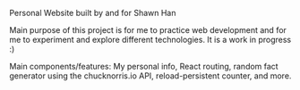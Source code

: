Personal Website built by and for Shawn Han

Main purpose of this project is for me to practice web development and for me to experiment and explore different technologies.
It is a work in progress :)

Main components/features: My personal info, React routing, random fact generator using the chucknorris.io API, reload-persistent counter, and more.
